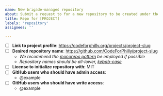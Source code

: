 ```yaml
---
name: New brigade-managed repository
about: Submit a request to for a new repository to be created under the CodeForPhilly organization
title: Repo for [PROJECT]
labels: 'repository'
assignees: ''

---
```


- [ ] **Link to project profile**: https://codeforphilly.org/projects/project-slug
- [ ] **Desired repository name**: https://github.com/CodeForPhilly/project-slug
  - *We recommend the [monorepo pattern](https://gomonorepo.org/) be employed if possible*
  - *Repository names should be all-lower, [kebab-case](https://en.toolpage.org/tool/kebabcase)*
- [ ] **License to initialize repository with**: MIT
- [ ] **GitHub users who should have admin access**:
  - @example
- [ ] **GitHub users who should have write access**:
  - @example
